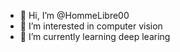 - 👋 Hi, I’m @HommeLibre00
- 👀 I’m interested in computer vision
- 🌱 I’m currently learning deep learing


